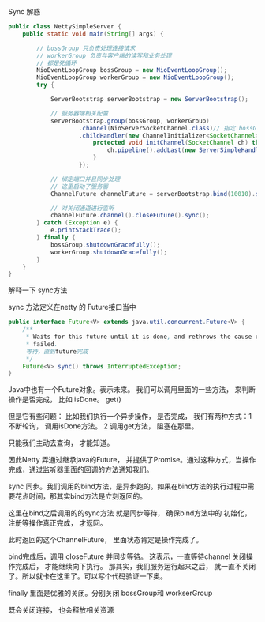 Sync 解惑

```java
public class NettySimpleServer {
    public static void main(String[] args) {

        // bossGroup 只负责处理连接请求
        // workerGroup 负责与客户端的读写和业务处理
        // 都是死循环
        NioEventLoopGroup bossGroup = new NioEventLoopGroup();
        NioEventLoopGroup workerGroup = new NioEventLoopGroup();
        try {

            ServerBootstrap serverBootstrap = new ServerBootstrap();

            // 服务器端相关配置
            serverBootstrap.group(bossGroup, workerGroup)
                    .channel(NioServerSocketChannel.class)// 指定 bossGroup 使用 NioServerSocketChannel 来处理连接请求
                    .childHandler(new ChannelInitializer<SocketChannel>() {
                        protected void initChannel(SocketChannel ch) throws Exception {
                            ch.pipeline().addLast(new ServerSimpleHandler());
                        }
                    });

            // 绑定端口并且同步处理
            // 这里启动了服务器
            ChannelFuture channelFuture = serverBootstrap.bind(10010).sync();

            // 对关闭通道进行监听
            channelFuture.channel().closeFuture().sync();
        } catch (Exception e) {
            e.printStackTrace();
        } finally {
            bossGroup.shutdownGracefully();
            workerGroup.shutdownGracefully();
        }
    }
}
```





解释一下  sync方法



sync 方法定义在netty 的  Future接口当中

```java
public interface Future<V> extends java.util.concurrent.Future<V> {
    /**
     * Waits for this future until it is done, and rethrows the cause of the failure if this future
     * failed.
     等待，直到future完成
     */
    Future<V> sync() throws InterruptedException;
}
```

Java中也有一个Future对象。表示未来。 我们可以调用里面的一些方法， 来判断操作是否完成， 比如 isDone。 get()

但是它有些问题： 比如我们执行一个异步操作， 是否完成， 我们有两种方式：1 不断轮询， 调用isDone方法。 2  调用get方法， 阻塞在那里。

只能我们主动去查询， 才能知道。

因此Netty 弄通过继承java的Future， 并提供了Promise。通过这种方式，当操作完成，通过监听器里面的回调的方法通知我们。





sync 同步。我们调用的bind方法，是异步跑的。如果在bind方法的执行过程中需要花点时间，那其实bind方法是立刻返回的。

这里在bind之后调用的的sync方法 就是同步等待， 确保bind方法中的  初始化， 注册等操作真正完成， 才返回。

此时返回的这个ChannelFuture， 里面状态肯定是操作完成了。





bind完成后，调用   closeFuture 并同步等待。 这表示，一直等待channel 关闭操作完成后， 才能继续向下执行。 那其实，我们服务运行起来之后， 就一直不关闭了。所以就卡在这里了。可以写个代码验证一下奥。 





finally 里面是优雅的关闭。分别关闭 bossGroup和 workserGroup

既会关闭连接， 也会释放相关资源